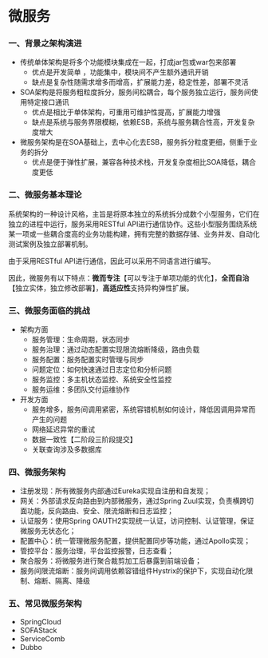 # 微服务



### 一、背景之架构演进

* 传统单体架构是将多个功能模块集成在一起，打成jar包或war包来部署
  * 优点是开发简单 ，功能集中，模块间不产生额外通讯开销
  * 缺点是复杂性随需求增多而增高，扩展能力差，稳定性差，部署不灵活
* SOA架构是将服务粗粒度拆分，服务间松耦合，每个服务独立运行，服务间使用特定接口通讯
  * 优点是相比于单体架构，可重用可维护性提高，扩展能力增强
  * 缺点是系统与服务界限模糊，依赖ESB，系统与服务耦合性高，开发复杂度增大
* 微服务架构是在SOA基础上，去中心化去ESB，服务拆分粒度更细，侧重于业务的拆分
  * 优点是便于弹性扩展，兼容各种技术栈，开发复杂度相比SOA降低，耦合度更低

### 二、微服务基本理论

系统架构的一种设计风格，主旨是将原本独立的系统拆分成数个小型服务，它们在独立的进程中运行，服务采用RESTful API进行通信协作。这些小型服务围绕系统某一项或一些耦合度高的业务功能构建，拥有完整的数据存储、业务并发、自动化测试案例及独立部署机制。

由于采用RESTful API进行通信，因此可以采用不同语言进行编写。

因此，微服务有以下特点：**微而专注**【可以专注于单项功能的优化】，**全而自治**【独立实体，独立修改部署】，**高适应性**支持异构弹性扩展。

### 三、微服务面临的挑战

* 架构方面
  * 服务管理：生命周期，状态同步
  * 服务治理：通过动态配置实现限流熔断降级，路由负载
  * 服务配置：服务配置实时管理与同步
  * 问题定位：如何快速通过日志定位和分析问题
  * 服务监控：多主机状态监控、系统安全性监控
  * 服务运维：多团队交付运维协作
* 开发方面
  * 服务增多，服务间调用紧密，系统容错机制如何设计，降低因调用异常而产生的问题
  * 网络延迟异常的重试
  * 数据一致性【二阶段三阶段提交】
  * 关联查询涉及多数据库

### 四、微服务架构

* 注册发现：所有微服务内部通过Eureka实现自注册和自发现；
* 网关：外部请求反向路由到内部微服务，通过Spring Zuul实现，负责横跨切面功能，反向路由、安全、限流熔断和日志监控；
* 认证服务：使用Spring OAUTH2实现统一认证，访问控制、认证管理，保证微服务无状态化；
* 配置中心：统一管理微服务配置，提供配置同步等功能，通过Apollo实现；
* 管控平台：服务治理，平台监控报警，日志查看；
* 聚合服务：将微服务进行聚合裁剪加工后暴露到前端设备；
* 服务间限流熔断：服务间调用依赖容错组件Hystrix的保护下，实现自动化限制、熔断、隔离、降级

### 五、常见微服务架构

* SpringCloud
* SOFAStack
* ServiceComb
* Dubbo